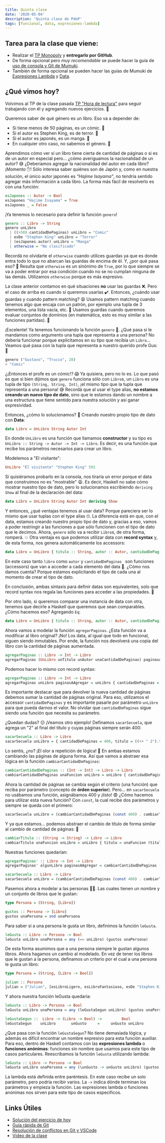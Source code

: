 ```yaml
---
title: Quinta clase
date: '2020-05-04'
description: 'Quinta clase de PdeP'
tags: [funcional, data, expresiones-lambda]
---
```


## Tarea para la clase que viene:

- Realizar el [TP Monopoly](https://docs.google.com/document/d/1EAN_RC2zngF1jiy4MGCuLvYQvr1euHj1Xx4ORiDh-nE/) y **entregarlo por GitHub**.
- De forma opcional pero *muy recomendable* se puede hacer la guía de [uso de consola y Git de Mumuki](https://mumuki.io/pdep-utn/chapters/438-control-de-versiones).
- También de forma opcional se pueden hacer las guías de Mumuki de [Expresiones Lambda](https://mumuki.io/pdep-utn/lessons/743-programacion-funcional-expresiones-lambda) y [Data](https://mumuki.io/pdep-utn/lessons/745-programacion-funcional-modelado).

## ¿Qué vimos hoy?

Volvimos al TP de la clase pasada [TP "Hora de lectura"](https://docs.google.com/document/d/11uYGXvG-TnNhveawDjKD1iSWKW9Qy8PVqlvtHhV58F8/edit) para seguir trabajando con él y agregando nuevos ejercicios. 🙌 

Queremos saber de qué género es un libro. Eso va a depender de:

- Si tiene menos de 50 páginas, es un cómic. 💬
- Si el autor es Stephen King, es de terror. 🤡
- Si el autor es japonés, es un manga. 🗾
- En cualquier otro caso, no sabemos el género. 🤷

Aprendimos cómo ver si un libro tiene cierta de cantidad de páginas o si es de un autor en especial pero… ¿cómo averiguamos la nacionalidad de un autor? 😅 ¿Deberíamos agregar la nacionalidad del autor en cada libro? ¡Momento ✋! Sólo interesa saber quiénes son de Japón y, como en nuestra solución, el único autor japonés es *"Hajime Isayama"*, no tendría sentido agregar más información a cada libro. La forma más fácil de resolverlo es con una función:

```haskell
esJapones :: Autor -> Bool
esJapones "Hajime Isayama" = True
esJapones _ = False
```

¡Ya tenemos lo necesario para definir la función `genero`! 

```haskell
genero :: Libro -> String
genero unLibro
  | ((>50).cantidadDePaginas) unLibro = "Comic"
  | esDe "Stephen King" unLibro = "Terror"
  | (esJapones.autor) unLibro = "Manga"
  | otherwise = "No clasificado"
```

Recordá no olvidarte el `otherwise` cuando utilices guardas ya que es donde entra todo lo que no abarcan las guardas de encima de él. Y, ¿por qué pasa eso? 🤔 Resulta que `otherwise` es un sinónimo de `True`, por lo que siempre se va a poder entrar por esa condición cuando no se no cumplan ninguna de las demás. Utilizamos `otherwise` porque es más expresivo.

La clase anterior contamos en qué situaciones **no** usar las guardas ❌. Pero el caso de arriba es cuando sí queremos usarlas ✔️. Entonces, ¿cuándo usar guardas y cuando pattern matching? 😩
Usamos pattern matching cuando tenemos algo que encaja con un patrón, por ejemplo una tupla de 3 elementos, una lista vacía, etc. 🧩
Usamos guardas cuando queremos evaluar conjuntos de dominios (en matemática, esto es muy similar a las funciones partidas). 🔀

¡Excelente! Ya tenemos funcionando la función `genero` 🎉. ¿Qué pasa si le mandamos como argumento una tupla que representa a una persona? No debería funcionar porque explicitamos en su tipo que recibía un `Libro`... Veamos qué pasa con la tupla que representa a nuestro querido profe Gus: 👀

```haskell
genero ("Gustavo", "Trucco", 28)
> "Comic"
```

¿¡Entonces el profe es un cómic!? 😱 Ya quisiera, pero no lo es. Lo que pasó es que si bien dijimos que `genero` funciona sólo con `Libro`s, un `Libro` es una tupla de tipo `(String, String, Int)`, ¡el mismo tipo que la tupla que representa a una persona! 😅
Recordá que al usar el type alias, **no estamos creando un nuevo tipo de dato**, sino que le estamos dando un nombre a una estructura que tiene sentido para nuestra solución y así ganar expresividad.

Entonces, ¿cómo lo solucionamos? 🤨 Creando nuestro propio tipo de dato con **Data**:

```haskell
data Libro = UnLibro String Autor Int
```

En donde `UnLibro` es una función que llamamos **constructor** y su tipo es `UnLibro :: String -> Autor -> Int -> Libro`. Es decir, es una función que recibe los parámetros necesarios para crear un libro. 

Modelemos a "El visitante":

```haskell
UnLibro "El visitante" "Stephen King" 592
```

Si quisiéramos probarlo en la consola, nos tiraría un error porque el data que construimos no es "mostrable" 😩. Es decir, Haskell no sabe cómo mostrar nuestro tipo de dato, pero lo solucionamos escribiendo `deriving Show` al final de la declaración del data: 

```haskell
data Libro = UnLibro String Autor Int deriving Show
```

Y entonces, ¿qué ventajas tenemos al usar data? Porque pareciera ser lo mismo que usar tuplas con el type alias 🙄. La diferencia está en que, con el data, estamos creando nuestro propio tipo de dato y, gracias a eso, vamos a poder restringir a las funciones a que sólo funcionen con el tipo de dato que le decimos. Ahora, `genero` sólo va a recibir `Libro`s, de otra forma, romperá. 💥
Otra ventaja es que podemos utilizar data con **record syntax** y, de esta forma, nos genera automáticamente los accessors:

```haskell
data Libro = UnLibro { titulo :: String, autor :: Autor, cantidadDePaginas :: Int } deriving Show
```

En este caso tanto `libro` como `autor` y `cantidadDePaginas ` son funciones (accessors) que van a acceder a cada elemento del data 🙌. ¿Cómo nos damos cuenta? Porque estamos explicitando el tipo de cada una al momento de crear el tipo de dato.

En conclusión, ambas sintaxis para definir datas son equivalentes, solo que record syntax nos regala las funciones para acceder a las propiedades. 🎁

Por otro lado, si queremos comparar una instancia de data con otra, tenemos que decirle a Haskell que queremos que sean comparables. ¿Cómo hacemos eso? Agregando `Eq`:

```haskell
data Libro = UnLibro { titulo :: String, autor :: Autor, cantidadDePaginas :: Int } deriving (Show, Eq)
```

Ahora vamos a modelar la función `agregarPaginas`. ¿Esta función va a modificar al libro original? ¡No! Los data, al igual que todo en funcional, siguen siendo inmutables. Por ende, la función nos devolverá una copia del libro con la cantidad de páginas aumentada.

```haskell
agregarPaginas :: Libro -> Int -> Libro
agregarPaginas (UnLibro unTitulo unAutor unaCantidadDePaginas) paginasAAgregar = UnLibro unTitulo unAutor (unaCantidadDePaginas + paginasAAgregar)
```

Podemos hacer lo mismo con record syntax:

```haskell
agregarPaginas :: Libro -> Int -> Libro
agregarPaginas unLibro paginasAAgregar = unLibro { cantidadDePaginas = cantidadDePaginas unLibro +  paginasAAgregar}
```

Es importante destacar que para devolver la nueva cantidad de páginas debemos sumar la cantidad de páginas original. Para eso, utilizamos el accessor `cantidadDePaginas` y es importante pasarle por parámetro `unLibro` para que pueda darnos el valor. No olvidar que `cantidadDePaginas` sigue siendo una función que necesita su parámetro.

¿Quedan dudas? 😕 ¡Veamos otro ejemplo! Definamos `sacarSecuela`, que agrega un "2" al final del título y cuyas páginas siempre serán 400:

```haskell
sacarSecuela :: Libro -> Libro
sacarSecuela unLibro = { cantidadDePaginas = 400, titulo = ((++ " 2").titulo) unLibro }
```

Lo sentís, ¿no? ¡El olor a repetición de lógica! 🤢 En ambas estamos cambiando las páginas de alguna forma. Así que vamos a abstraer esa lógica en la función `cambiarCantidadDePaginas`:

```haskell
cambiarCantidadDePaginas :: (Int -> Int) -> Libro -> Libro
cambiarCantidadDePaginas unaFuncion unLibro = unLibro { cantidadDePaginas = unaFuncion (cantidadDePaginas unLibro) }
```

Ahora la cantidad de páginas se cambia según el criterio (una función) que reciba por parámetro (concepto de **órden superior**). Pero... en `sacarSecuela` no usábamos una función, asignábamos 400 y ¡listo! 😨 ¿Cómo hacemos para utilizar esta nueva función? Con `const`, la cual recibe dos parámetros y siempre se queda con el primero:

```haskell
sacarSecuela unLibro = (cambiarCantidadDePaginas (const 400) . cambiarTitulo (++ " 2")) unLibro
```

Y ya que estamos... podemos abstraer el cambio de título de forma similar al cambio de cantidad de páginas: 🌚

```haskell
cambiarTitulo :: (String -> String) -> Libro -> Libro
cambiarTitulo unaFuncion unLibro = unLibro { titulo = unaFuncion (titulo unLibro) }
```

Nuestras funciones quedarían:

```haskell
agregarPaginas' :: Libro -> Int -> Libro
agregarPaginas' algunLibro paginasAAgregar = cambiarCantidadDePaginas (+ paginasAAgregar) algunLibro

sacarSecuela :: Libro -> Libro
sacarSecuela unLibro = (cambiarCantidadDePaginas (const 400) . cambiarTitulo (++ " 2")) unLibro
```

Pasemos ahora a modelar a las personas 👩👨. Las cuales tienen un nombre y un conjunto de libros que le gustan:

```haskell
type Persona = (String, [Libro])

gustos :: Persona -> [Libro]
gustos unaPersona = snd unaPersona
```

Para saber si a una persona le gusta un libro, definimos la función `leGusta`.

```haskell
leGusta :: Libro -> Persona -> Bool
leGusta unLibro unaPersona = any (== unLibro) (gustos unaPersona)
```

De esta forma asumimos que a una persona siempre le gustan algunos libros. Ahora hagamos un cambio al modelado. En vez de tener los libros que le gustan a la persona, definamos un criterio por el cual a una persona le gusta un libro:

```haskell
type Persona = (String, [Libro -> Bool])

julian :: Persona
julian = ("Julian", [esLibroLigero, esLibroFantasioso, esDe "Stephen King"])
```

Y ahora nuestra función leGusta quedaría:

```haskell
leGusta :: Libro -> Persona -> Bool
leGusta unLibro unaPersona = any (leGustaSegun unLibro) (gustos unaPersona)

leGustaSegun ::  Libro -> (Libro -> Bool) ->         Bool
leGustaSegun    unLibro       unGusto     =     unGusto unLibro
```

¿Que pasa con la función `leGustaSegun`? No tiene demasiada lógica, y además es difícil encontrar un nombre expresivo para esta función auxiliar. Para eso, dentro de Haskell contamos con las **expresiones lambda** o **funciones anónimas**: funciones sin nombre que usamos para este tipo de casos particulares. Reescribamos la función `leGusta` utilizando lambda:

```haskell
leGusta :: Libro -> Persona -> Bool
leGusta unLibro unaPersona = any (\unGusto -> unGusto unLibro) (gustos unaPersona)
```

La lambda está definida entre paréntesis. En este caso recibe un solo parámetro, pero podría recibir varios. La `->` indica dónde terminan los parámetros y empieza la función. Las expresiones lambda o funciones anónimas nos sirven para este tipo de casos específicos.

## Links Útiles

- [Solución del ejercicio de hoy](https://gist.github.com/julian-berbel/902aa2942c210c2dbeef3adcf9ec147b)
- [Guía rápida de Git](https://docs.google.com/document/d/147cqUY86wWVoJ86Ce0NoX1R78CwoCOGZtF7RugUvzFg/edit#heading=h.pfzudah6sze2)
- [Resolución de conflictos en Git y VSCode](https://www.youtube.com/watch?v=Z1PBoZoQ_pQ)
- [Video de la clase](https://drive.google.com/open?id=1rWu_COUxQ2puK1ReqZkclHZ8fWW3x-c6)
